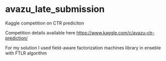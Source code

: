 # avazu_late_submission
Kaggle competition on CTR prediciton

Competition details available here https://www.kaggle.com/c/avazu-ctr-prediction/

For my solution I used field-aware factorization machines library in enseble with FTLR algorithm


